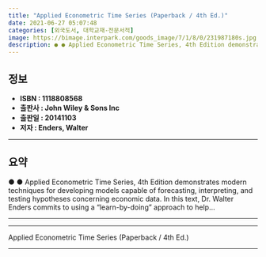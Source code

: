 ```yaml
---
title: "Applied Econometric Time Series (Paperback / 4th Ed.)"
date: 2021-06-27 05:07:48
categories: [외국도서, 대학교재-전문서적]
image: https://bimage.interpark.com/goods_image/7/1/8/0/231987180s.jpg
description: ● ● Applied Econometric Time Series, 4th Edition demonstrates modern techniques for developing models capable of forecasting, interpreting, and testing hypoth
---
```


## **정보**

- **ISBN : 1118808568**
- **출판사 : John Wiley & Sons Inc**
- **출판일 : 20141103**
- **저자 : Enders, Walter**

------



## **요약**

●  ●  Applied Econometric Time Series, 4th Edition demonstrates modern techniques for developing models capable of forecasting, interpreting, and testing hypotheses concerning economic data. In this text, Dr. Walter Enders commits to using a “learn-by-doing” approach to help... 

------



------


Applied Econometric Time Series (Paperback / 4th Ed.) 

------


